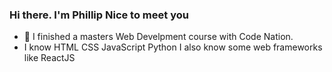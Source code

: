 ### Hi there. I'm Phillip Nice to meet you

- 🌱 I finished a masters Web Develpment course with Code Nation. 
- I know HTML CSS JavaScript Python I also know some web frameworks like ReactJS

<!--
**PhillipGstone/PhillipGstone** is a ✨ _special_ ✨ repository because its `README.md` (this file) appears on your GitHub profile.

Here are some ideas to get you started:

- 🔭 I’m currently working on ...
- 🌱 I’m currently learning ...
- 👯 I’m looking to collaborate on ...
- 🤔 I’m looking for help with ...
- 💬 Ask me about ...
- 📫 How to reach me: ...
- 😄 Pronouns: ...
- ⚡ Fun fact: ...
-->
